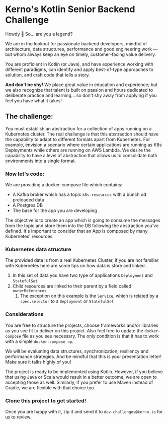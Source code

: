 # Kerno's Kotlin Senior Backend Challenge

Howdy 👋  So... are you a legend?

We are in the lookout for passionate backend developers, mindful of architecture, data structures, performance and good engineering work — but whom always keep an eye on timely, customer-facing value delivery.

You are proficient in Kotlin (or Java), and have experience working with different paradigms, can identify and apply best-of-type approaches to solution, and craft code that tells a story.

**And don't be shy!**
We place great value in education and experience; but we also recognize that talent is built on passion and hours dedicated to deliberate practice and learning... so don't shy away from applying if you feel you have what it takes!


## The challenge:
You must establish an abstraction for a collection of apps running on a Kubernetes cluster. The real challenge is that this abstraction should have the capability to adapt to different formats apart from Kubernetes.
For example, envision a scenario where certain applications are running as K8s Deployments while others are running on AWS Lambda. We desire the capability to have a level of abstraction that allows us to consolidate both environments into a single format.

### Now let's code:

We are providing a docker-compose file which contains:

- A Kafka broker which has a topic `k8s-resources` with a bunch od preloaded data
- A Postgres DB
- The base for the app you are developing

The objective is to create an app which is going to consume the messages from the topic and store them into the DB following the abstraction you've defined.
It's important to consider that an App is composed by many Kubernetes' resources.

### Kubernetes data structure
The provided data is from a real Kubernetes Cluster, if you are not familiar with Kubernetes here are some tips on how data is store and linked.

1. In this set of data you have two type of applications `Deployment` and `StatefulSet`
2. Child resources are linked to their parent by a field called `ownerReferences`
    1. The exception on this example is the `Service`, which is related by a `spec.selector` to a `Deployment` or `StatefulSet`

### Considerations

You are free to structure the projects, choose frameworks and/or libraries as you see fit to deliver on this project. Also feel free to update the `docker-compose` file as you see necessary. The only condition is that it has to work with a simple `docker-compose up`.

We will be evaluating data structures, synchronization, resiliency and performance strategies.
And be mindful that this is your presentation letter! Make sure it talks highly of you!

The project is ready to be implemented using Kotlin. However, if you believe that using Java or Scala would result in a better outcome, we are open to accepting those as well. Similarly, if you prefer to use Maven instead of Gradle, we are flexible with that choice too.

### Clone this project to get started!
Once you are happy with it, zip it and send it to `dev-challenges@kerno.io` for us to review.

